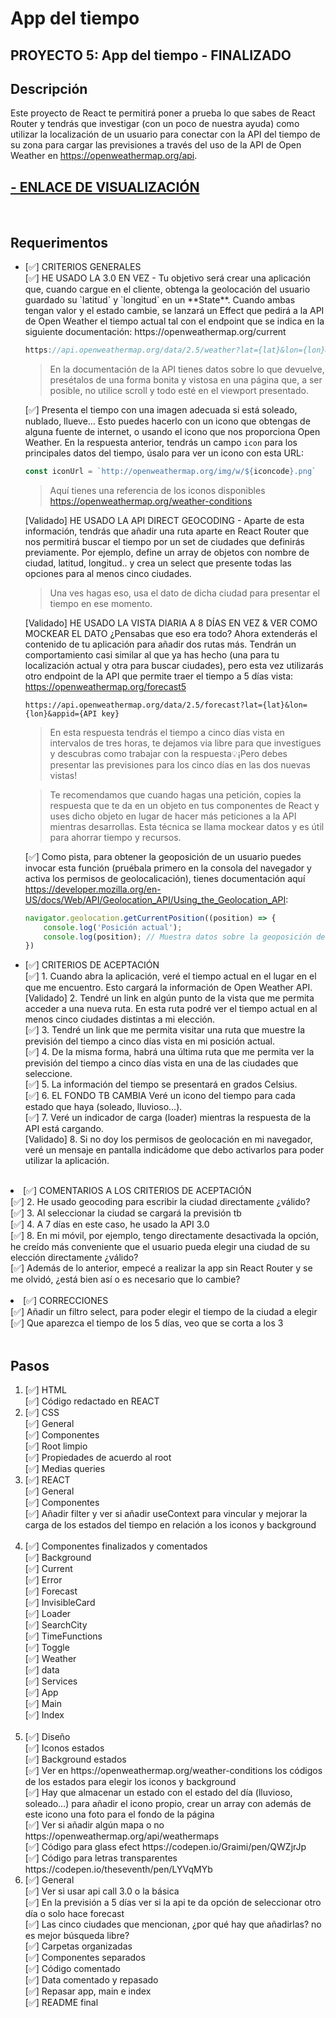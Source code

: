 # App del tiempo

## PROYECTO 5: App del tiempo - FINALIZADO
## Descripción
Este proyecto de React te permitirá poner a prueba lo que sabes de React Router y tendrás que investigar (con un poco de nuestra ayuda) como utilizar la localización de un usuario para conectar con la API del tiempo de su zona para cargar las previsiones a través del uso de la API de Open Weather en https://openweathermap.org/api.
## <a href="https://app-tiempo.netlify.app/">- ENLACE DE VISUALIZACIÓN </a>

<br>

## Requerimentos
<ul>
<li> [✅] CRITERIOS GENERALES</li>
[✅] HE USADO LA 3.0 EN VEZ - Tu objetivo será crear una aplicación que, cuando cargue en el cliente, obtenga la geolocación del usuario guardado su `latitud` y `longitud` en un **State**. Cuando ambas tengan valor y el estado cambie, se lanzará un Effect que pedirá a la API de Open Weather el tiempo actual tal con el endpoint que se indica en la siguiente documentación: https://openweathermap.org/current

```jsx
https://api.openweathermap.org/data/2.5/weather?lat={lat}&lon={lon}&appid={API key}
```

> En la documentación de la API tienes datos sobre lo que devuelve, presétalos de una forma bonita y vistosa en una página que, a ser posible, no utilice scroll y todo esté en el viewport presentado.

[✅] Presenta el tiempo con una imagen adecuada si está soleado, nublado, llueve… Esto puedes hacerlo con un icono que obtengas de alguna fuente de internet, o usando el icono que nos proporciona Open Weather. En la respuesta anterior, tendrás un campo `icon` para los principales datos del tiempo, úsalo para ver un icono con esta URL:

```jsx
const iconUrl = `http://openweathermap.org/img/w/${iconcode}.png`
```

> Aquí tienes una referencia de los iconos disponibles https://openweathermap.org/weather-conditions <br>

[Validado] HE USADO LA API DIRECT GEOCODING - Aparte de esta información, tendrás que añadir una ruta aparte en React Router que nos permitirá buscar el tiempo por un set de ciudades que definirás previamente. Por ejemplo, define un array de objetos con nombre de ciudad, latitud, longitud.. y crea un select que presente todas las opciones para al menos cinco ciudades.

> Una ves hagas eso, usa el dato de dicha ciudad para presentar el tiempo en ese momento. <br>

[Validado] HE USADO LA VISTA DIARIA A 8 DÍAS EN VEZ & VER COMO MOCKEAR EL DATO ¿Pensabas que eso era todo? Ahora extenderás el contenido de tu aplicación para añadir dos rutas más. Tendrán un comportamiento casi similar al que ya has hecho (una para tu localización actual y otra para buscar ciudades), pero esta vez utilizarás otro endpoint de la API que permite traer el tiempo a 5 días vista: https://openweathermap.org/forecast5

```
https://api.openweathermap.org/data/2.5/forecast?lat={lat}&lon={lon}&appid={API key}
```

> En esta respuesta tendrás el tiempo a cinco días vista en intervalos de tres horas, te dejamos via libre para que investigues y descubras como trabajar con la respuesta💡¡Pero debes presentar las previsiones para los cinco días en las dos nuevas vistas!

> Te recomendamos que cuando hagas una petición, copies la respuesta que te da en un objeto en tus componentes de React y uses dicho objeto en lugar de hacer más peticiones a la API mientras desarrollas. Esta técnica se llama mockear datos y es útil para ahorrar tiempo y recursos.

[✅] Como pista, para obtener la geoposición de un usuario puedes invocar esta función (pruébala primero en la consola del navegador y activa los permisos de geolocalicación), tienes documentación aquí https://developer.mozilla.org/en-US/docs/Web/API/Geolocation_API/Using_the_Geolocation_API:

```jsx
navigator.geolocation.getCurrentPosition((position) => {
    console.log('Posición actual');
    console.log(position); // Muestra datos sobre la geoposición del usuario
})
```


<li> [✅] CRITERIOS DE ACEPTACIÓN </li>
[✅] 1. Cuando abra la aplicación, veré el tiempo actual en el lugar en el que me encuentro. Esto cargará la información de Open Weather API. <br>
[Validado] 2. Tendré un link en algún punto de la vista que me permita acceder a una nueva ruta. En esta ruta podré ver el tiempo actual en al menos cinco ciudades distintas a mi elección. <br>
[✅] 3. Tendré un link que me permita visitar una ruta que muestre la previsión del tiempo a cinco días vista en mi posición actual. <br>
[✅] 4. De la misma forma, habrá una última ruta que me permita ver la previsión del tiempo a cinco días vista en una de las ciudades que seleccione. <br>
[✅] 5. La información del tiempo se presentará en grados Celsius. <br>
[✅] 6. EL FONDO TB CAMBIA Veré un icono del tiempo para cada estado que haya (soleado, lluvioso…). <br>
[✅] 7. Veré un indicador de carga (loader) mientras la respuesta de la API está cargando. <br>
[Validado] 8. Si no doy los permisos de geolocación en mi navegador, veré un mensaje en pantalla indicádome que debo activarlos para poder utilizar la aplicación. <br>
</ul>
<br>

<li> [✅] COMENTARIOS A LOS CRITERIOS DE ACEPTACIÓN </li>
[✅] 2. He usado geocoding para escribir la ciudad directamente ¿válido? <br>
[✅] 3. Al seleccionar la ciudad se cargará la previsión tb <br>
[✅] 4. A 7 días en este caso, he usado la API 3.0 <br>
[✅] 8. En mi móvil, por ejemplo, tengo directamente desactivada la opción, he creído más conveniente que el usuario pueda elegir una ciudad de su elección directamente ¿válido? <br>
[✅] Además de lo anterior, empecé a realizar la app sin React Router y se me olvidó, ¿está bien así o es necesario que lo cambie? <br>
<br>

<li> [✅] CORRECCIONES </li>
[✅] Añadir un filtro select, para poder elegir el tiempo de la ciudad a elegir <br>
[✅] Que aparezca el tiempo de los 5 días, veo que se corta a los 3 <br>
<br>


## Pasos
<ol>
<li> [✅] HTML </li>
[✅] Código redactado en REACT <br>

<li> [✅] CSS </li>
[✅] General <br>
[✅] Componentes <br>
[✅] Root limpio <br>
[✅] Propiedades de acuerdo al root <br>
[✅] Medias queries <br>

<li> [✅] REACT </li>
[✅] General <br>
[✅] Componentes <br>
[✅] Añadir filter y ver si añadir useContext para vincular y mejorar la carga de los estados del tiempo en relación a los iconos y background<br>
<br>

<li> [✅] Componentes finalizados y comentados </li>
[✅] Background <br>
[✅] Current <br>
[✅] Error <br>
[✅] Forecast <br>
[✅] InvisibleCard <br>
[✅] Loader <br>
[✅] SearchCity <br>
[✅] TimeFunctions <br>
[✅] Toggle <br>
[✅] Weather <br>
[✅] data <br>
[✅] Services <br>
[✅] App <br>
[✅] Main <br>
[✅] Index <br>
<br>

<li> [✅] Diseño </li>
[✅] Iconos estados <br>
[✅] Background estados <br>
[✅] Ver en https://openweathermap.org/weather-conditions los códigos de los estados para elegir los iconos y background <br>
[✅] Hay que almacenar un estado con el estado del día (lluvioso, soleado…) para añadir el icono propio, crear un array con además de este icono una foto para el fondo de la página <br>
[✅] Ver si añadir algún mapa o no https://openweathermap.org/api/weathermaps <br>
[✅] Código para glass efect https://codepen.io/Graimi/pen/QWZjrJp <br>
[✅] Código para letras transparentes https://codepen.io/theseventh/pen/LYVqMYb <br>

<li> [✅] General </li>
[✅] Ver si usar api call 3.0 o la básica <br>
[✅] En la previsión a 5 días ver si la api te da opción de seleccionar otro día o solo hace forecast <br>
[✅] Las cinco ciudades que mencionan, ¿por qué hay que añadirlas? no es mejor búsqueda libre? <br>
[✅] Carpetas organizadas <br>
[✅] Componentes separados <br>
[✅] Código comentado <br>
[✅] Data comentado y repasado <br>
[✅] Repasar app, main e index <br>
[✅] README final <br>
</ol>